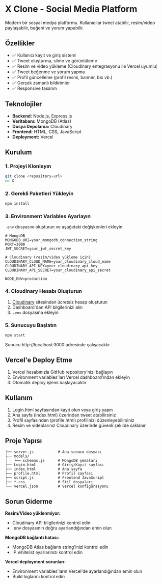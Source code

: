 # X Clone - Social Media Platform

Modern bir sosyal medya platformu. Kullanıcılar tweet atabilir, resim/video paylaşabilir, beğeni ve yorum yapabilir.

## Özellikler

- ✅ Kullanıcı kayıt ve giriş sistemi
- ✅ Tweet oluşturma, silme ve görüntüleme
- ✅ Resim ve video yükleme (Cloudinary entegrasyonu ile Vercel uyumlu)
- ✅ Tweet beğenme ve yorum yapma
- ✅ Profil güncelleme (profil resmi, banner, bio vb.)
- ✅ Gerçek zamanlı bildirimler
- ✅ Responsive tasarım

## Teknolojiler

- **Backend:** Node.js, Express.js
- **Veritabanı:** MongoDB (Atlas)
- **Dosya Depolama:** Cloudinary
- **Frontend:** HTML, CSS, JavaScript
- **Deployment:** Vercel

## Kurulum

### 1. Projeyi Klonlayın

```bash
git clone <repository-url>
cd X
```

### 2. Gerekli Paketleri Yükleyin

```bash
npm install
```

### 3. Environment Variables Ayarlayın

`.env` dosyasını oluşturun ve aşağıdaki değişkenleri ekleyin:

```env
# MongoDB
MONGODB_URI=your_mongodb_connection_string
PORT=3000
JWT_SECRET=your_jwt_secret_key

# Cloudinary (resim/video yükleme için)
CLOUDINARY_CLOUD_NAME=your_cloudinary_cloud_name
CLOUDINARY_API_KEY=your_cloudinary_api_key
CLOUDINARY_API_SECRET=your_cloudinary_api_secret

NODE_ENV=production
```

### 4. Cloudinary Hesabı Oluşturun

1. [Cloudinary](https://cloudinary.com) sitesinden ücretsiz hesap oluşturun
2. Dashboard'dan API bilgilerinizi alın
3. `.env` dosyasına ekleyin

### 5. Sunucuyu Başlatın

```bash
npm start
```

Sunucu http://localhost:3000 adresinde çalışacaktır.

## Vercel'e Deploy Etme

1. Vercel hesabınızla GitHub repository'nizi bağlayın
2. Environment variables'ları Vercel dashboard'ından ekleyin
3. Otomatik deploy işlemi başlayacaktır

## Kullanım

1. Login.html sayfasından kayıt olun veya giriş yapın
2. Ana sayfa (index.html) üzerinden tweet atabilirsiniz
3. Profil sayfasından (profile.html) profilinizi düzenleyebilirsiniz
4. Resim ve videolarınız Cloudinary üzerinde güvenli şekilde saklanır

## Proje Yapısı

```
├── server.js           # Ana sunucu dosyası
├── models/
│   └── schemas.js      # MongoDB şemaları
├── Login.html          # Giriş/Kayıt sayfası
├── index.html          # Ana sayfa
├── profile.html        # Profil sayfası
├── script.js           # Frontend JavaScript
├── *.css               # Stil dosyaları
└── vercel.json         # Vercel konfigürasyonu
```

## Sorun Giderme

**Resim/Video yüklenmiyor:**

- Cloudinary API bilgilerinizi kontrol edin
- .env dosyasının doğru ayarlandığından emin olun

**MongoDB bağlantı hatası:**

- MongoDB Atlas bağlantı string'inizi kontrol edin
- IP whitelist ayarlarınızı kontrol edin

**Vercel deployment sorunları:**

- Environment variables'ların Vercel'de ayarlandığından emin olun
- Build loglarını kontrol edin
